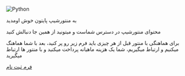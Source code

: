 ![Python](https://res.cloudinary.com/ddjzobmdv/image/upload/v1744025320/Python-Mentorship_ezf4l5.jpg)


به منتورشیپ پایتون خوش اومدید

محتوای منتورشیپ در دسترس شماست و میتونید از همین جا دنبالش کنید

برای هماهنگی با منتور قبل از هر چیزی باید فرم زیر رو پر کنید، بعد با شما هماهنگ میکنیم و  ارتباط میگیریم، شما یک هزینه ماهیانه پرداخت میکنید و با منتور ها ارتباط میگیرید

[فرم ثبت نام](https://app.epoll.pro/e/o/MDk5Mjgy)

